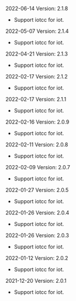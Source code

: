 2022-06-14 Version: 2.1.8
- Support iotcc for iot.

2022-05-07 Version: 2.1.4
- Support iotcc for iot.

2022-04-21 Version: 2.1.3
- Support iotcc for iot.

2022-02-17 Version: 2.1.2
- Support iotcc for iot.

2022-02-17 Version: 2.1.1
- Support iotcc for iot.

2022-02-16 Version: 2.0.9
- Support iotcc for iot.

2022-02-11 Version: 2.0.8
- Support iotcc for iot.

2022-02-09 Version: 2.0.7
- Support iotcc for iot.

2022-01-27 Version: 2.0.5
- Support iotcc for iot.

2022-01-26 Version: 2.0.4
- Support iotcc for iot.

2022-01-26 Version: 2.0.3
- Support iotcc for iot.

2022-01-12 Version: 2.0.2
- Support iotcc for iot.

2021-12-20 Version: 2.0.1
- Support iotcc for iot.

